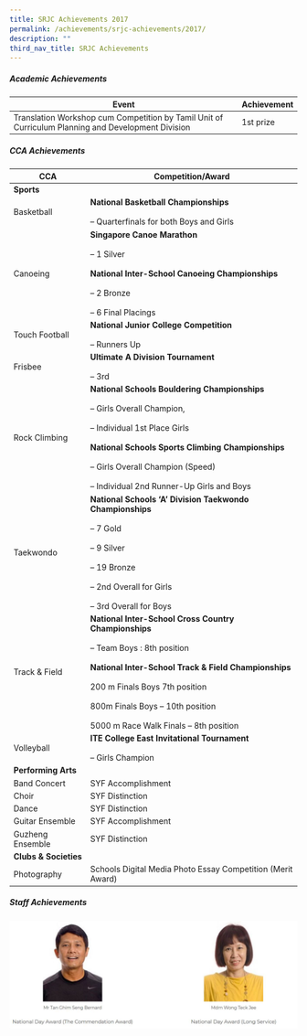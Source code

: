 ```yaml
---
title: SRJC Achievements 2017
permalink: /achievements/srjc-achievements/2017/
description: ""
third_nav_title: SRJC Achievements
---
```

##### **Academic Achievements**

| **Event** | **Achievement** |
|---|---|
| Translation Workshop cum Competition by Tamil Unit of Curriculum Planning and Development Division | 1st prize |


##### **CCA Achievements**


| **CCA** | **Competition/Award** |
|---|---|
| **Sports** |  |
| Basketball | **National Basketball Championships**<br><br>– Quarterfinals for both Boys and Girls |
| Canoeing | **Singapore Canoe Marathon**<br><br>– 1 Silver<br><br>**National Inter-School Canoeing Championships**<br><br>– 2 Bronze<br><br>– 6 Final Placings |
| Touch Football | **National Junior College Competition**<br><br>– Runners Up |
| Frisbee | **Ultimate A Division Tournament**  <br><br>– 3rd |
| Rock Climbing | **National Schools Bouldering Championships**<br><br>– Girls Overall Champion,<br><br>– Individual 1st Place Girls<br><br>**National Schools Sports Climbing Championships**<br><br>– Girls Overall Champion (Speed)<br><br>–  Individual 2nd Runner-Up Girls and Boys |
| Taekwondo | **National Schools ‘A’ Division Taekwondo Championships**<br><br>– 7 Gold<br><br>– 9 Silver<br><br>– 19 Bronze<br><br>–  2nd  Overall for Girls<br><br>–  3rd Overall for Boys |
| Track & Field | **National Inter-School Cross Country Championships**<br><br>– Team Boys : 8th position<br><br>**National Inter-School Track & Field Championships**<br><br>200 m Finals Boys 7th position<br><br>800m Finals Boys – 10th position<br><br>5000 m Race Walk Finals – 8th position |
| Volleyball | **ITE College East Invitational Tournament**<br><br>– Girls Champion |
| **Performing Arts** |  |
| Band Concert | SYF Accomplishment |
| Choir | SYF Distinction |
| Dance | SYF Distinction |
| Guitar Ensemble | SYF Accomplishment |
| Guzheng Ensemble | SYF Distinction |
| **Clubs & Societies** |  |
| Photography | Schools Digital Media Photo Essay Competition (Merit Award) |

##### **Staff Achievements**

![](/images/SRJC%20Achievement%201.jpg)